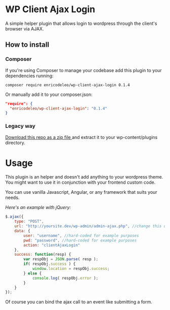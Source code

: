 # WP Client Ajax Login

A simple helper plugin that allows login to wordpress through the client's browser via AJAX.

## How to install

### Composer

If you're using Composer to manage your codebase add this plugin to your dependencies running:

`composer require enricodeleo/wp-client-ajax-login 0.1.4`

Or manually add it to your composer.json:

```JSON
"require": {
  "enricodeleo/wp-client-ajax-login": "0.1.4"
}
```

### Legacy way

[Download this repo as a zip file ](https://github.com/enricodeleo/wpClientAjaxLogin/archive/0.1.4.zip) and extract it
to your wp-content/plugins directory.

# Usage

This plugin is an helper and doesn't add anything to your wordpress theme. You might want to use it in conjunction
with your frontend custom code.

You can use vanilla Javascript, Angular, or any framework that suits your needs. 

_Here's an example with jQuery:_

```JavaScript
$.ajax({
    type: "POST",
    url: "http://yoursite.dev/wp-admin/admin-ajax.php", //change this url acoording to your wp site
    data: {
        user: "username", //hard-coded for example purposes
        pwd: "password", //hard-coded for example purposes
        action: "clientAjaxLogin"
    },
    success: function(resp) {
        var respObj = JSON.parse( resp );
        if( respObj.success ) {
            window.location = respObj.success;
        } else {
            console.log( respObj.error );
        }
    }
});
```

Of course you can bind the ajax call to an event like submitting a form.